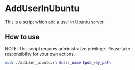 # AddUserInUbuntu
This is a script which add a user in Ubuntu server.

## How to use

NOTE: This script requires administrative privilege. Please take responsibility for your own actions.

``` sh
sudo ./adduser_ubuntu.sh $user_name $pub_key_path
```
